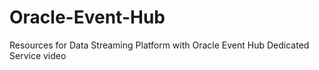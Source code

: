 # Oracle-Event-Hub
Resources for Data Streaming Platform with Oracle Event Hub Dedicated Service video
